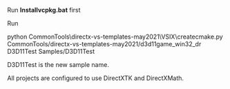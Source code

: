 Run **Installvcpkg.bat** first

Run

python CommonTools\directx-vs-templates-may2021\VSIX\createcmake.py CommonTools/directx-vs-templates-may2021/d3d11game_win32_dr D3D11Test Samples/D3D11Test

D3D11Test is the new sample name.


All projects are configured to use DirectXTK and DirectXMath.
